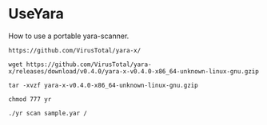 # UseYara

How to use a portable yara-scanner.

```
https://github.com/VirusTotal/yara-x/
```

```
wget https://github.com/VirusTotal/yara-x/releases/download/v0.4.0/yara-x-v0.4.0-x86_64-unknown-linux-gnu.gzip
```

```
tar -xvzf yara-x-v0.4.0-x86_64-unknown-linux-gnu.gzip
```

```
chmod 777 yr
```

```
./yr scan sample.yar /
```
